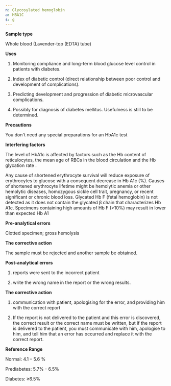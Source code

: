 ```yaml
---
n: Glycosylated hemoglobin
a: HBA1C
s: g
---
```



__Sample type__

Whole blood (Lavender-top (EDTA) tube)

__Uses__

1.	Monitoring compliance and long-term blood glucose level control in patients with diabetes.

2.	Index of diabetic control (direct relationship between poor control and development of complications). 

3.	Predicting development and progression of diabetic microvascular complications.

4.	Possibly for diagnosis of diabetes mellitus. Usefulness is still to be determined.

__Precautions__

You don't need any special preparations for an HbA1c test

__Interfering factors__

The level of HbA1c is affected by factors such as the Hb content of reticulocytes, the mean age of RBCs in the blood circulation and the Hb glycation rate . 

Any cause of shortened erythrocyte survival will reduce exposure of erythrocytes to glucose with a consequent decrease in Hb A1c (%). Causes of shortened erythrocyte lifetime might be hemolytic anemia or other hemolytic diseases, homozygous sickle cell trait, pregnancy, or recent significant or chronic blood loss. Glycated Hb F (fetal hemoglobin) is not detected as it does not contain the glycated β chain that characterizes Hb A1c. Specimens containing high amounts of Hb F (>10%) may result in lower than expected Hb A1

__Pre-analytical errors__

Clotted specimen; gross hemolysis

__The corrective action__

The sample must be rejected and another sample be obtained.

__Post-analytical errors__ 

1. reports were sent to the incorrect patient

2. write the wrong name in the report or the wrong results.

__The corrective action__

1. communication with patient, apologising for the error, and providing him with the correct report

2. If the report is not delivered to the patient and this error is discovered, the correct result or the correct name must be written, but if the report is delivered to the patient, you must communicate with him, apologise to him, and tell him that an error has occurred and replace it with the correct report.

__Reference Range__

Normal: 4.1 – 5.6 %

Prediabetes: 5.7% - 6.5%

Diabetes: ≥6.5%